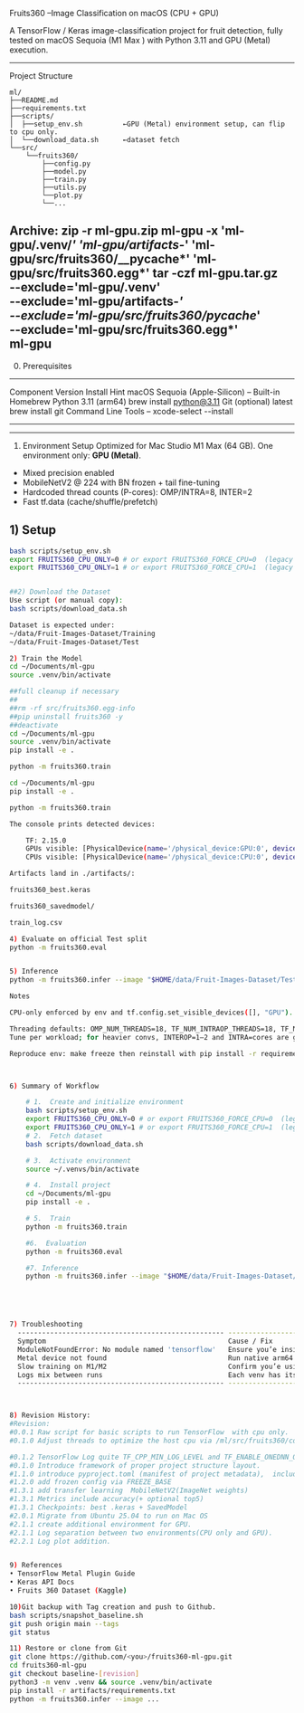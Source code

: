 Fruits360 –Image Classification on macOS (CPU + GPU)

A TensorFlow / Keras image-classification project for fruit detection,
fully tested on
macOS Sequoia (M1 Max ) with Python 3.11 and GPU (Metal) execution.

----------

Project Structure

    ml/
    ├──README.md
    ├──requirements.txt
    ├──scripts/
    │  ├──setup_env.sh          ←GPU (Metal) environment setup, can flip to cpu only.
    │  └──download_data.sh      ←dataset fetch
    └──src/
        └──fruits360/
            ├──config.py
            ├──model.py
            ├──train.py
            ├──utils.py
            └──plot.py
            └──...

Archive:
zip -r ml-gpu.zip ml-gpu -x 'ml-gpu/.venv/*' 'ml-gpu/artifacts-*' 'ml-gpu/src/fruits360/__pycache*' 'ml-gpu/src/fruits360.egg*'
tar -czf ml-gpu.tar.gz \
  --exclude='ml-gpu/.venv' \
  --exclude='ml-gpu/artifacts-*' \
  --exclude='ml-gpu/src/fruits360/__pycache__*' \
  --exclude='ml-gpu/src/fruits360.egg*' \
  ml-gpu
----------


0. Prerequisites

  ------------------------------- -------------- --------------------------
  Component                       Version        Install Hint
  macOS Sequoia (Apple-Silicon)   –              Built-in
  Homebrew Python                 3.11 (arm64)   brew install python@3.11
  Git (optional)                  latest         brew install git
  Command Line Tools              –              xcode-select --install
  ------------------------------- -------------- --------------------------


----------
1. Environment Setup
Optimized for Mac Studio M1 Max (64 GB). One environment only: **GPU (Metal)**.
- Mixed precision enabled
- MobileNetV2 @ 224 with BN frozen + tail fine-tuning
- Hardcoded thread counts (P-cores): OMP/INTRA=8, INTER=2
- Fast tf.data (cache/shuffle/prefetch)

## 1) Setup
```bash
bash scripts/setup_env.sh
export FRUITS360_CPU_ONLY=0 # or export FRUITS360_FORCE_CPU=0  (legacy compatible) ##Run  everything with GPU.
export FRUITS360_CPU_ONLY=1 # or export FRUITS360_FORCE_CPU=1  (legacy compatible) ##Run  everything with CPU only.


##2) Download the Dataset
Use script (or manual copy):
bash scripts/download_data.sh

Dataset is expected under:
~/data/Fruit-Images-Dataset/Training
~/data/Fruit-Images-Dataset/Test

2) Train the Model
cd ~/Documents/ml-gpu
source .venv/bin/activate

##full cleanup if necessary
##
##rm -rf src/fruits360.egg-info
##pip uninstall fruits360 -y
##deactivate
cd ~/Documents/ml-gpu
source .venv/bin/activate
pip install -e .

python -m fruits360.train

cd ~/Documents/ml-gpu
pip install -e .

python -m fruits360.train

The console prints detected devices:

    TF: 2.15.0
    GPUs visible: [PhysicalDevice(name='/physical_device:GPU:0', device_type='GPU')]
    CPUs visible: [PhysicalDevice(name='/physical_device:CPU:0', device_type='CPU')]

Artifacts land in ./artifacts/:

fruits360_best.keras

fruits360_savedmodel/

train_log.csv

4) Evaluate on official Test split
python -m fruits360.eval


5) Inference
python -m fruits360.infer --image "$HOME/data/Fruit-Images-Dataset/Test/Apple Golden 2/321_100.jpg"

Notes

CPU-only enforced by env and tf.config.set_visible_devices([], "GPU").

Threading defaults: OMP_NUM_THREADS=18, TF_NUM_INTRAOP_THREADS=18, TF_NUM_INTEROP_THREADS=2.
Tune per workload; for heavier convs, INTEROP=1–2 and INTRA=cores are good starting points.

Reproduce env: make freeze then reinstall with pip install -r requirements.lock.txt



6) Summary of Workflow

    # 1.  Create and initialize environment
    bash scripts/setup_env.sh
    export FRUITS360_CPU_ONLY=0 # or export FRUITS360_FORCE_CPU=0  (legacy compatible) ##Run  everything with GPU.
    export FRUITS360_CPU_ONLY=1 # or export FRUITS360_FORCE_CPU=1  (legacy compatible) ##Run  everything with CPU only.
    # 2.  Fetch dataset
    bash scripts/download_data.sh

    # 3.  Activate environment
    source ~/.venvs/bin/activate

    # 4.  Install project
    cd ~/Documents/ml-gpu
    pip install -e .

    # 5.  Train
    python -m fruits360.train

    #6.  Evaluation
    python -m fruits360.eval

    #7. Inference
    python -m fruits360.infer --image "$HOME/data/Fruit-Images-Dataset/Test/Apple Golden 2/321_100.jpg"





7) Troubleshooting
  --------------------------------------------------- ---------------------------------------------------------------------------------
  Symptom                                             Cause / Fix
  ModuleNotFoundError: No module named 'tensorflow'   Ensure you’e inside the correct venv (which python) and installed requirements.
  Metal device not found                              Run native arm64 Terminal and reinstall GPU env.
  Slow training on M1/M2                              Confirm you’e using legacy.Adam optimizer (already fixed in model.py).
  Logs mix between runs                               Each venv has its own artifact root (artifacts-cpu vs artifacts-gpu).
  --------------------------------------------------- ---------------------------------------------------------------------------------



8) Revision History:
#Revision:
#0.0.1 Raw script for basic scripts to run TensorFlow  with cpu only.
#0.1.0 Adjust threads to optimize the host cpu via /ml/src/fruits360/config.py

#0.1.2 TensorFlow Log quite TF_CPP_MIN_LOG_LEVEL and TF_ENABLE_ONEDNN_OPTS  math leverage to compare performance via /ml/scripts/setup_env.sh.
#0.1.0 Introduce framework of proper project structure layout.
#1.1.0 introduce pyproject.toml (manifest of project metadata),  including definition of python src directory for the  remmedy of execution error of train and evaluate module not found.
#1.2.0 add frozen config via FREEZE_BASE
#1.3.1 add transfer learning  MobileNetV2(ImageNet weights)
#1.3.1 Metrics include accuracy(+ optional top5)
#1.3.1 Checkpoints: best .keras + SavedModel
#2.0.1 Migrate from Ubuntu 25.04 to run on Mac OS
#2.1.1 create additional environment for GPU.
#2.1.1 Log separation between two environments(CPU only and GPU).
#2.2.1 Log plot addition.


9) References
• TensorFlow Metal Plugin Guide
• Keras API Docs
• Fruits 360 Dataset (Kaggle)

10)Git backup with Tag creation and push to Github.
bash scripts/snapshot_baseline.sh
git push origin main --tags
git status

11) Restore or clone from Git
git clone https://github.com/<you>/fruits360-ml-gpu.git
cd fruits360-ml-gpu
git checkout baseline-[revision]
python3 -m venv .venv && source .venv/bin/activate
pip install -r artifacts/requirements.txt
python -m fruits360.infer --image ...
